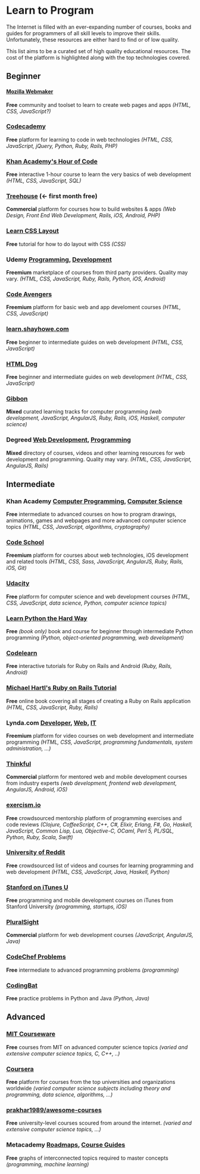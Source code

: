 # Learn to Program

The Internet is filled with an ever-expanding number of courses, books and guides for programmers of all skill levels to improve their skills. Unfortunately, these resources are either hard to find or of low quality.

This list aims to be a curated set of high quality educational resources. The cost of the platform is highlighted along with the top technologies covered.

## Beginner

#### [Mozilla Webmaker](https://webmaker.org/)
**Free** community and toolset to learn to create web pages and apps *(HTML, CSS, JavaScript?)*

### [Codecademy](http://www.codecademy.com/)
**Free** platform for learning to code in web technologies *(HTML, CSS, JavaScript, jQuery, Python, Ruby, Rails, PHP)*

### [Khan Academy's Hour of Code](https://www.khanacademy.org/hourofcode)
**Free** interactive 1-hour course to learn the very basics of web development *(HTML, CSS, JavaScript, SQL)*

### [Treehouse](https://teamtreehouse.com/subscribe/plans?cid=1178&discount_code=REDDITLEARN100) (<- first month free)
**Commercial** platform for courses how to build websites & apps *(Web Design, Front End Web Development, Rails, iOS, Android, PHP)*

### [Learn CSS Layout](http://learnlayout.com/)
**Free** tutorial for how to do layout with CSS *(CSS)*

### Udemy [Programming](https://www.udemy.com/courses/search/?q=programming), [Development](https://www.udemy.com/courses/Development/)
**Freemium** marketplace of courses from third party providers. Quality may vary. *(HTML, CSS, JavaScript, Ruby, Rails, Python, iOS, Android)*

### [Code Avengers](http://www.codeavengers.com/)
**Freemium** platform for basic web and app develoment courses *(HTML, CSS, JavaScript)*

### [learn.shayhowe.com](http://learn.shayhowe.com/)
**Free** beginner to intermediate guides on web development *(HTML, CSS, JavaScript)*

### [HTML Dog](http://www.htmldog.com/)
**Free** beginner and intermediate guides on web development *(HTML, CSS, JavaScript)*

### [Gibbon](https://gibbon.co/topics/programming)
**Mixed** curated learning tracks for computer programming *(web development, JavaScript, AngularJS, Ruby, Rails, iOS, Haskell, computer science)*

### Degreed [Web Development](https://degreed.com/learning/web%20development), [Programming](https://degreed.com/learning/programming)
**Mixed** directory of courses, videos and other learning resources for web development and programming. Quality may vary. *(HTML, CSS, JavaScript, AngularJS, Rails)*


## Intermediate

### Khan Academy [Computer Programming](https://www.khanacademy.org/computing/computer-programming), [Computer Science](https://www.khanacademy.org/computing/computer-science)
**Free** intermediate to advanced courses on how to program drawings, animations, games and webpages and more advanced computer science topics *(HTML, CSS, JavaScript, algorithms, cryptography)*

### [Code School](https://www.codeschool.com/)
**Freemium** platform for courses about web technologies, iOS development and related tools *(HTML, CSS, Sass, JavaScript, AngularJS, Ruby, Rails, iOS, Git)*

### [Udacity](https://www.udacity.com/)
**Free** platform for computer science and web development courses *(HTML, CSS, JavaScript, data science, Python, computer science topics)*

### [Learn Python the Hard Way](http://learnpythonthehardway.org/book/)
**Free** *(book only)* book and course for beginner through intermediate Python programming *(Python, object-oriented programming, web development)*

### [Codelearn](http://www.codelearn.org/)
**Free** interactive tutorials for Ruby on Rails and Android *(Ruby, Rails, Android)*

### [Michael Hartl's Ruby on Rails Tutorial](https://www.railstutorial.org/book)
**Free** online book covering all stages of creating a Ruby on Rails application *(HTML, CSS, JavaScript, Ruby, Rails)*

### Lynda.com [Developer](http://www.lynda.com/Developer-training-tutorials/50-0.html), [Web](http://www.lynda.com/Web-training-tutorials/88-0.html), [IT](http://www.lynda.com/IT-training-tutorials/2057-0.html)
**Freemium** platform for video courses on web development and intermediate programming *(HTML, CSS, JavaScript, programming fundamentals, system administration, ...)*

### [Thinkful](http://www.thinkful.com/)
**Commercial** platform for mentored web and mobile development courses from industry experts *(web development, frontend web development, AngularJS, Android, iOS)*

### [exercism.io](http://exercism.io/)
**Free** crowdsourced mentorship platform of programming exercises and code reviews *(Clojure, CoffeeScript, C++, C#, Elixir, Erlang, F#, Go, Haskell, JavaScript, Common Lisp, Lua, Objective-C, OCaml, Perl 5, PL/SQL, Python, Ruby, Scala, Swift)*

### [University of Reddit](http://ureddit.com/category/23442/computer-science)
**Free** crowdsourced list of videos and courses for learning programming and web development *(HTML, CSS, JavaScript, Java, Haskell, Python)*

### [Stanford on iTunes U](http://itunes.stanford.edu/)
**Free** programming and mobile development courses on iTunes from Stanford University *(programming, startups, iOS)*

### [PluralSight](http://www.pluralsight.com/tag/developer?pageSize=48&sort=popular)
**Commercial** platform for web development courses *(JavaScript, AngularJS, Java)*

### [CodeChef Problems](http://www.codechef.com/problems/easy/)
**Free** intermediate to advanced programming problems *(programming)*

### [CodingBat](http://codingbat.com/)
**Free** practice problems in Python and Java *(Python, Java)*


## Advanced

### [MIT Courseware](http://ocw.mit.edu/courses/find-by-topic/#cat=engineering&subcat=computerscience)
**Free** courses from MIT on advanced computer science topics *(varied and extensive computer science topics, C, C++, ..)*

### [Coursera](https://www.coursera.org/courses?categories=cs-ai,cs-programming,cs-systems,cs-theory,infotech)
**Free** platform for courses from the top universities and organizations worldwide *(varied computer science subjects including theory and programming, data science, algorithms, ...)*

### [prakhar1989/awesome-courses](https://github.com/prakhar1989/awesome-courses/blob/master/README.md)
**Free** university-level courses scoured from around the internet. *(varied and extensive computer science topics, ...)*

### Metacademy [Roadmaps](http://metacademy.org/roadmaps/), [Course Guides](http://metacademy.org/course_guides/)
**Free** graphs of interconnected topics required to master concepts *(programming, machine learning)*
